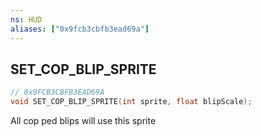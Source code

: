 ```yaml
---
ns: HUD
aliases: ["0x9fcb3cbfb3ead69a"]
---
```

## SET_COP_BLIP_SPRITE

```c
// 0x9FCB3CBFB3EAD69A
void SET_COP_BLIP_SPRITE(int sprite, float blipScale);
```

All cop ped blips will use this sprite

